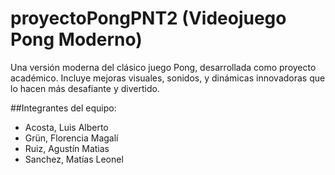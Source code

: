 # proyectoPongPNT2 (Videojuego Pong Moderno)

Una versión moderna del clásico juego Pong, desarrollada como proyecto académico. 
Incluye mejoras visuales, sonidos, y dinámicas innovadoras que lo hacen más desafiante y divertido.





##Integrantes del equipo:
- Acosta, Luis Alberto
- Grün, Florencia Magalí
- Ruiz, Agustín Matias
- Sanchez, Matías Leonel

